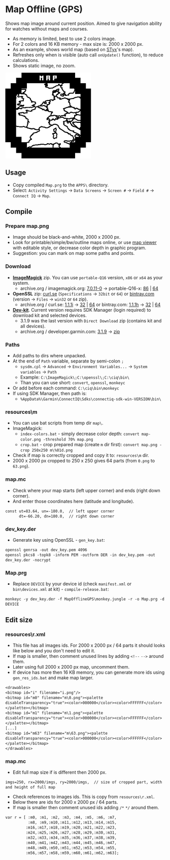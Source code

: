 ﻿# Map Offline (GPS)

Shows map image around current position. Aimed to give navigation ability for watches without maps and courses.

* As memory is limited, best to use 2 colors image.
* For 2 colors and 16 KB memory - max size is: 2000 x 2000 px.
* As an example, shows world map (based on [STyx](https://commons.wikimedia.org/wiki/File:World_location_map.svg)'s map).
* Refreshes only when is visible (auto call `onUpdate()` function), to reduce calculations.
* Shows static image, no zoom.

![logo](img/Map.png)


## Usage

* Copy compiled `Map.prg` to the `APPS\` directory.
* Select: `Activity Settings` → `Data Screens` → `Screen #` → `Field #` → `Connect IQ` → `Map`.


## Compile

### Prepare map.png
* Image should be black-and-white, 2000 x 2000 px.
* Look for printable/simple/bw/outline maps online, or use [map viewer](map/map_viewer.md) with editable style, or decrease color depth in graphic program.
* Suggestion: you can mark on map some paths and points.

### Download
* [**ImageMagick**](https://imagemagick.org/script/download.php#windows) zip. You can use `portable-Q16` version, `x86` or `x64` as your system.
  - archive.org / imagemagick.org: [7.0.11-0](http://web.archive.org/web/20210215174500/https://imagemagick.org/script/download.php#windows) → portable-Q16-x: [86](http://web.archive.org/web/20210215174500/https://download.imagemagick.org/ImageMagick/download/binaries/ImageMagick-7.0.11-0-portable-Q16-x86.zip) | [64](http://web.archive.org/web/20210215174500/https://download.imagemagick.org/ImageMagick/download/binaries/ImageMagick-7.0.11-0-portable-Q16-x64.zip)
* **OpenSSL** zip: [curl.se](https://curl.se/windows/) (`Specifications` → `32bit` or `64`) or [bintray.com](https://bintray.com/vszakats/generic/openssl) (version → `Files` → `win32` or `64` zip).
  - archive.org / curl.se: [1.1.1i](http://web.archive.org/web/20210206153430/https://curl.se/windows/) → [32](http://web.archive.org/web/20210206153430/https://curl.se/windows/dl-7.75.0/openssl-1.1.1i-win32-mingw.zip) | [64](http://web.archive.org/web/20210206153430/https://curl.se/windows/dl-7.75.0/openssl-1.1.1i-win64-mingw.zip) or bintray.com: [1.1.1h](http://web.archive.org/web/20210203211808/https://bintray.com/vszakats/generic/openssl) → [32](http://web.archive.org/web/20210203212704/https://dl.bintray.com/vszakats/generic/openssl-1.1.1h-win32-mingw.zip) | [64](http://web.archive.org/web/20210203212909/https://dl.bintray.com/vszakats/generic/openssl-1.1.1h-win64-mingw.zip)
* [**Dev-kit**](https://developer.garmin.com/connect-iq/sdk/). Current version requires SDK Manager (login required) to download kit and selected devices.
  - 3.1.9 was the last version with `Direct Download` zip (contains kit and all devices).
  - archive.org / developer.garmin.com: [3.1.9](http://web.archive.org/web/20200712153511/https://developer.garmin.com/connect-iq/sdk/) → [zip](http://web.archive.org/web/20200712175328/https://developer.garmin.com/downloads/connect-iq/sdks/connectiq-sdk-win-3.1.9-2020-06-24-1cc9d3a70.zip)

### Paths
* Add paths to dirs where unpacked.
* At the end of `Path` variable, separate by semi-colon `;`
  - `sysdm.cpl` → `Advanced` → `Environment Variables...` → `System variables` → `Path`
  - Example: `C:\ImageMagick\;C:\openssl\;C:\ciq\bin\`
  - Than you can use short: `convert`, `openssl`, `monkeyc`
* Or add before each command: `C:\ciq\bin\monkeyc`
* If using SDK Manager, then path is:
  - `%AppData%\Garmin\ConnectIQ\Sdks\connectiq-sdk-win-VERSION\bin\`

### resources\m
* You can use bat scripts from temp dir `map\`.
* ImageMagick:
  - `index-colors.bat` - simply decrease color depth: `convert map-color.png -threshold 70% map.png`
  - `crop.bat` - crop prepared map (create `m` dir first): `convert map.png -crop 250x250 m\%01d.png`
* Check if map is correctly cropped and copy it to: `resources\m` dir.
* 2000 x 2000 px cropped to 250 x 250 gives 64 parts (from `0.png` to `63.png`).

### map.mc
* Check where your map starts (left upper corner) and ends (right down corner).
* And enter those coordinates here (latitude and longitude).
```
const ut=83.64, un=-180.0,  // left upper corner
      dt=-66.20, dn=180.0,  // right down corner
```

### dev_key.der
* Generate key using OpenSSL - `gen_key.bat`:
```
openssl genrsa -out dev_key.pem 4096
openssl pkcs8 -topk8 -inform PEM -outform DER -in dev_key.pem -out dev_key.der -nocrypt
```

### Map.prg
* Replace `DEVICE` by your device id (check `manifest.xml` or `bin\devices.xml` at kit) - `compile-release.bat`:
```
monkeyc -y dev_key.der -f MapOfflineGPS\monkey.jungle -r -o Map.prg -d DEVICE
```


## Edit size

### resources\r.xml
* This file has all images ids. For 2000 x 2000 px / 64 parts it should looks like below and you don't need to edit it.
* If map is smaller, then comment unused lines by adding `<!--` `-->` around them.
* Later using full 2000 x 2000 px map, uncomment them.
* If device has more then 16 KB memory, you can generate more ids using `gen_res_ids.bat` and make map larger.

```
<drawables>
<bitmap id="i" filename="i.png"/>
<bitmap id="m0" filename="m\0.png"><palette disableTransparency="true"><color>000000</color><color>FFFFFF</color></palette></bitmap>
<bitmap id="m1" filename="m\1.png"><palette disableTransparency="true"><color>000000</color><color>FFFFFF</color></palette></bitmap>
[...]
<bitmap id="m63" filename="m\63.png"><palette disableTransparency="true"><color>000000</color><color>FFFFFF</color></palette></bitmap>
</drawables>
```

### map.mc
* Edit full map size if is different then 2000 px.
```
imgs=250, rx=2000/imgs, ry=2000/imgs,  // size of cropped part, width and height of full map
```

* Check references to images ids. This is copy from `resources\r.xml`.
* Below there are ids for 2000 x 2000 px / 64 parts.
* If map is smaller then comment unused ids adding `/*` `*/` around them.
```
var r = [ :m0, :m1, :m2, :m3, :m4, :m5, :m6, :m7,
          :m8, :m9,:m10,:m11,:m12,:m13,:m14,:m15,
         :m16,:m17,:m18,:m19,:m20,:m21,:m22,:m23,
         :m24,:m25,:m26,:m27,:m28,:m29,:m30,:m31,
         :m32,:m33,:m34,:m35,:m36,:m37,:m38,:m39,
         :m40,:m41,:m42,:m43,:m44,:m45,:m46,:m47,
         :m48,:m49,:m50,:m51,:m52,:m53,:m54,:m55,
         :m56,:m57,:m58,:m59,:m60,:m61,:m62,:m63];
```